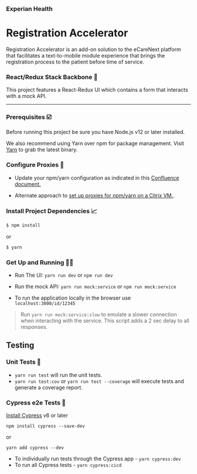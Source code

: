 ### Experian Health

# Registration Accelerator

Registration Accelerator is an add-on solution to the eCareNext platform that facilitates a text-to-mobile module experience that brings the registration process to the patient before time of service​.

### React/Redux Stack Backbone 🚀

This project features a React-Redux UI which contains a form that interacts with a mock API.

---

### Prerequisites ☑️

Before running this project be sure you have Node.js v12 or later installed.

We also recommend using Yarn over npm for package management.
Visit [Yarn](https://yarnpkg.com) to grab the latest binary.

### Configure Proxies 🔨

- Update your npm/yarn configuration as indicated in this [Confluence document.](https://confluence.passporthealth.com/display/NDT/Set+proxies+for+Yarn+and+npm+on+a+citrix+vm)

- Alternate approach to [set up proxies for npm/yarn on a Citrix VM.](https://confluence.experianhealth.com/display/UIUX/Fixing+proxies+for+Yarn+and+npm+on+a+citrix+vm).

### Install Project Dependencies 📈

```sh
$ npm install
```

or

```sh
$ yarn
```

### Get Up and Running 🏃‍♀️

- Run The UI: `yarn run dev` or `npm run dev`

- Run the mock API: `yarn run mock:service` or `npm run mock:service`

- To run the application locally in the browser use `localhost:3000/id/12345`

> Run `yarn run mock:service:slow` to emulate a slower connection when interacting with the service. This script adds a 2 sec delay to all responses.

## Testing

### Unit Tests 🧪

- `yarn run test` will run the unit tests.
- `yarn run test:cov` or `yarn run test --coverage` will execute tests and generate a coverage report.

### Cypress e2e Tests 🔄

[Install Cypress](https://docs.cypress.io/guides/getting-started/installing-cypress.html#System-requirements) v6 or later

```
npm install cypress --save-dev
```

or

```
yarn add cypress --dev
```

- To individually run tests through the Cypress app - `yarn cypress:dev`
- To run all Cypress tests - `yarn cypress:cicd`
